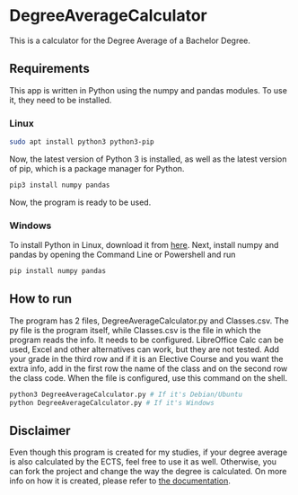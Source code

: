 # DegreeAverageCalculator

This is a calculator for the Degree Average of a Bachelor Degree.

## Requirements

This app is written in Python using the numpy and pandas modules.
To use it, they need to be installed.

### Linux

```bash
sudo apt install python3 python3-pip
```

Now, the latest version of Python 3 is installed, as well as the latest version of pip, which is a package manager for Python.

```bash
pip3 install numpy pandas
```

Now, the program is ready to be used.

### Windows

To install Python in Linux, download it from [here](https://www.python.org/downloads/). Next, install numpy and pandas by opening the Command Line or Powershell and run

```bash
pip install numpy pandas
```

## How to run

The program has 2 files, DegreeAverageCalculator.py and Classes.csv. The py file is the program itself, while Classes.csv is the file in which the program reads the info. It needs to be configured. LibreOffice Calc can be used, Excel and other alternatives can work, but they are not tested. Add your grade in the third row and if it is an Elective Course and you want the extra info, add in the first row the name of the class and on the second row the class code.
When the file is configured, use this command on the shell.

```bash
python3 DegreeAverageCalculator.py # If it's Debian/Ubuntu
python DegreeAverageCalculator.py # If it's Windows
```

## Disclaimer

Even though this program is created for my studies, if your degree average is also calculated by the ECTS, feel free to use it as well. Otherwise, you can fork the project and change the way the degree is calculated.
On more info on how it is created, please refer to [the documentation](README.adoc).

